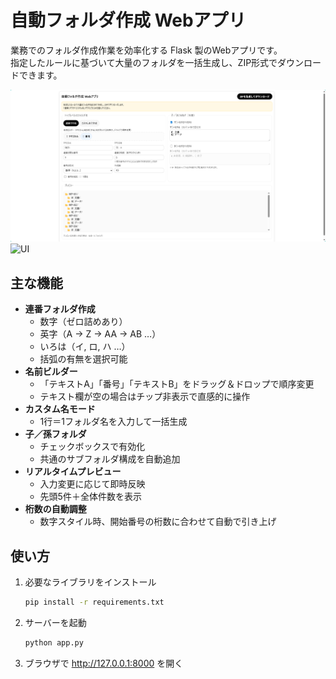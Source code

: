# 自動フォルダ作成 Webアプリ

業務でのフォルダ作成作業を効率化する Flask 製のWebアプリです。  
指定したルールに基づいて大量のフォルダを一括生成し、ZIP形式でダウンロードできます。

![UI](docs/screenshot.png)
![UI](docs/screenshot1.png)

## 主な機能
- **連番フォルダ作成**
  - 数字（ゼロ詰めあり）
  - 英字（A → Z → AA → AB …）
  - いろは（イ, ロ, ハ …）
  - 括弧の有無を選択可能
- **名前ビルダー**
  - 「テキストA」「番号」「テキストB」をドラッグ＆ドロップで順序変更
  - テキスト欄が空の場合はチップ非表示で直感的に操作
- **カスタム名モード**
  - 1行＝1フォルダ名を入力して一括生成
- **子／孫フォルダ**
  - チェックボックスで有効化
  - 共通のサブフォルダ構成を自動追加
- **リアルタイムプレビュー**
  - 入力変更に応じて即時反映
  - 先頭5件＋全体件数を表示
- **桁数の自動調整**
  - 数字スタイル時、開始番号の桁数に合わせて自動で引き上げ

## 使い方
1. 必要なライブラリをインストール
   ```bash
   pip install -r requirements.txt

2. サーバーを起動
   ```bash
   python app.py

3. ブラウザで http://127.0.0.1:8000 を開く

